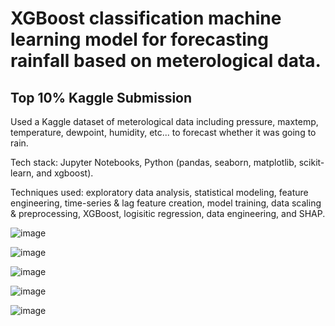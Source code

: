 # XGBoost classification machine learning model for forecasting rainfall based on meterological data.
## Top 10% Kaggle Submission
Used a Kaggle dataset of meterological data including pressure, maxtemp, temperature, dewpoint, humidity, etc... to forecast whether it was going to rain.  

Tech stack: Jupyter Notebooks, Python (pandas, seaborn, matplotlib, scikit-learn, and xgboost).  

Techniques used: exploratory data analysis, statistical modeling, feature engineering, time-series & lag feature creation, model training, data scaling & preprocessing, XGBoost, logisitic regression, data engineering, and SHAP.

![image](https://github.com/user-attachments/assets/8dc1b820-9038-4646-a17a-0961c6e89e01)

![image](https://github.com/user-attachments/assets/681ee61c-0fe0-46ed-a012-37689d51bc20)

![image](https://github.com/user-attachments/assets/e407ae94-6edd-46f9-9de2-db5a9f6e25a0)

![image](https://github.com/user-attachments/assets/5f100e84-5d3f-4741-b842-164166b90f0e)

![image](https://github.com/user-attachments/assets/f59eac1b-fe84-48cb-b3fc-2d35004e655c)
